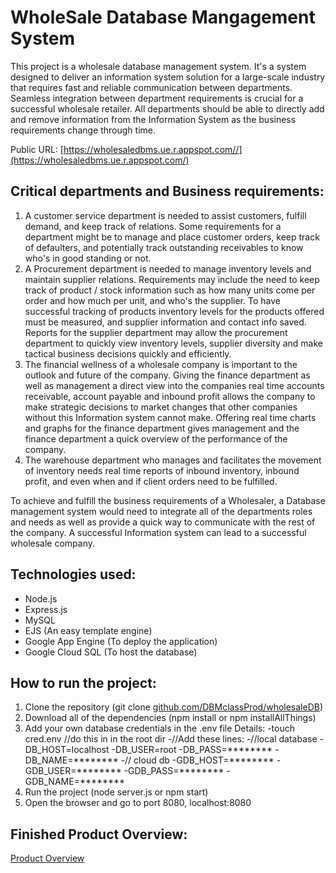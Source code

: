 # WholeSale Database Mangagement System

This project is a wholesale database management system. It's a system designed to deliver an information system solution for a large-scale industry that requires fast and reliable communication between departments. Seamless integration between department requirements is crucial for a successful wholesale retailer. All departments should be able to directly add and remove information from the Information System as the business requirements change through time.

Public URL: [https://wholesaledbms.ue.r.appspot.com//](https://wholesaledbms.ue.r.appspot.com/)

## Critical departments and Business requirements:
1. A customer service department is needed to assist customers, fulfill demand, and keep track of relations. Some requirements for a department might be to manage and place customer orders, keep track of defaulters, and potentially track outstanding receivables to know who's in good standing or not.
2. A Procurement department is needed to manage inventory levels and maintain supplier relations. Requirements may include the need to keep track of product / stock information such as how many units come per order and how much per unit, and who's the supplier. To have successful tracking of products inventory levels for the products offered must be measured, and supplier information and contact info saved. Reports for the supplier department may allow the procurement department to quickly view inventory levels, supplier diversity and make tactical business decisions quickly and efficiently.
3. The financial wellness of a wholesale company is important to the outlook and future of the company. Giving the finance department as well as management a direct view into the companies real time accounts receivable, account payable and inbound profit allows the company to make strategic decisions to market changes that other companies without this Information system cannot make. Offering real time charts and graphs for the finance department gives management and the finance department a quick overview of the performance of the company.
4. The warehouse department who manages and facilitates the movement of inventory needs real time reports of inbound inventory, inbound profit, and even when and if client orders need to be fulfilled. 

To achieve and fulfill the business requirements of a Wholesaler, a Database management system would need to integrate all of the departments roles and needs as well as provide a quick way to communicate with the rest of the company. A successful Information system can lead to a successful wholesale company.

## Technologies used:

- Node.js
- Express.js
- MySQL
- EJS (An easy template engine)
- Google App Engine (To deploy the application)
- Google Cloud SQL (To host the database)

## How to run the project:

1. Clone the repository (git clone [github.com/DBMclassProd/wholesaleDB](https://github.com/KevinFloris20/wholesaleDBMS.git))
2. Download all of the dependencies (npm install or npm installAllThings)
3. Add your own database credentials in the .env file
    Details:
    -touch cred.env //do this in in the root dir
    -//Add these lines:
    -//local database
    -DB_HOST=localhost
    -DB_USER=root
    -DB_PASS=********
    -DB_NAME=********
    -// cloud db
    -GDB_HOST=********
    -GDB_USER=********
    -GDB_PASS=********
    -GDB_NAME=********
4. Run the project (node server.js or npm start)
5. Open the browser and go to port 8080, localhost:8080

## Finished Product Overview:

[Product Overview](https://drive.google.com/file/d/1lNI4zXnCeySTDV01tnSG8EgDIwC00-ZW/view?usp=drive_link)